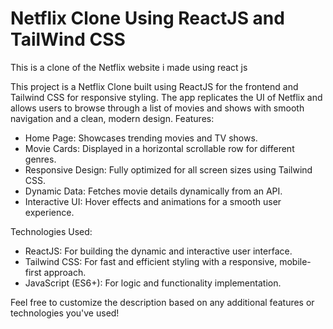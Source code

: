 # Netflix Clone Using ReactJS and TailWind CSS
This is a clone of the Netflix website i made using react js

This project is a Netflix Clone built using ReactJS for the frontend and Tailwind CSS for responsive styling. The app replicates the UI of Netflix and allows users to browse through a list of movies and shows with smooth navigation and a clean, modern design.
Features:
- Home Page: Showcases trending movies and TV shows.
- Movie Cards: Displayed in a horizontal scrollable row for different genres.
- Responsive Design: Fully optimized for all screen sizes using Tailwind CSS.
- Dynamic Data: Fetches movie details dynamically from an API.
- Interactive UI: Hover effects and animations for a smooth user experience.

Technologies Used:
- ReactJS: For building the dynamic and interactive user interface.
- Tailwind CSS: For fast and efficient styling with a responsive, mobile-first approach.
- JavaScript (ES6+): For logic and functionality implementation.

Feel free to customize the description based on any additional features or technologies you've used!
